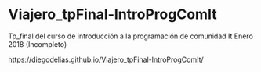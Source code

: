 # Viajero_tpFinal-IntroProgComIt
Tp_final del curso  de introducción a la programación de comunidad It Enero 2018 (Incompleto)

https://diegodelias.github.io/Viajero_tpFinal-IntroProgComIt/
